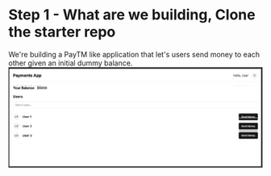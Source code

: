 # Step 1 - What are we building, Clone the starter repo

We're building a PayTM like application that let's users send money to each other given an initial dummy balance.
![alt text](image-1.png)
